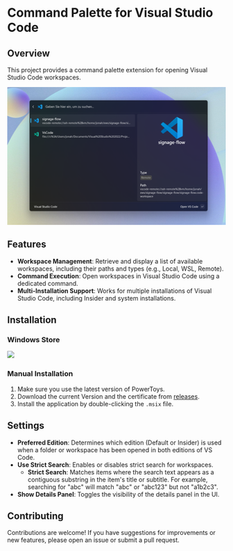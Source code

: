 # Command Palette for Visual Studio Code

## Overview

This project provides a command palette extension for opening Visual Studio Code workspaces.

![Command Palette for Visual Studio Code](./Assets/screenshot.png)

## Features

- **Workspace Management**: Retrieve and display a list of available workspaces, including their paths and types (e.g., Local, WSL, Remote).
- **Command Execution**: Open workspaces in Visual Studio Code using a dedicated command.
- **Multi-Installation Support**: Works for multiple installations of Visual Studio Code, including Insider and system installations.

## Installation

### Windows Store

<a href="https://apps.microsoft.com/detail/9PKCGVQ05TG1?mode=direct">
	<img src="https://get.microsoft.com/images/en-us%20light.svg" width="300"/>
</a>

### Manual Installation

1. Make sure you use the latest version of PowerToys.
2. Download the current Version and the certificate from [releases](https://github.com/JonahFintzDev/CommandPaletteVSCode/releases/).
3. Install the application by double-clicking the `.msix` file.

## Settings

- **Preferred Edition**: Determines which edition (Default or Insider) is used when a folder or workspace has been opened in both editions of VS Code.
- **Use Strict Search**: Enables or disables strict search for workspaces.  
  - **Strict Search**: Matches items where the search text appears as a contiguous substring in the item's title or subtitle. For example, searching for "abc" will match "abc" or "abc123" but not "a1b2c3".
- **Show Details Panel**: Toggles the visibility of the details panel in the UI.

## Contributing

Contributions are welcome! If you have suggestions for improvements or new features, please open an issue or submit a pull request.
